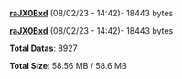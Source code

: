 [**raJX0Bxd**](/data/raJX0Bxd.txt) (08/02/23 - 14:42)- 18443 bytes

[**raJX0Bxd**](/data/raJX0Bxd.txt) (08/02/23 - 14:42)- 18443 bytes

**Total Datas**: 8927

**Total Size**: 58.56 MB / 58.6 MB
